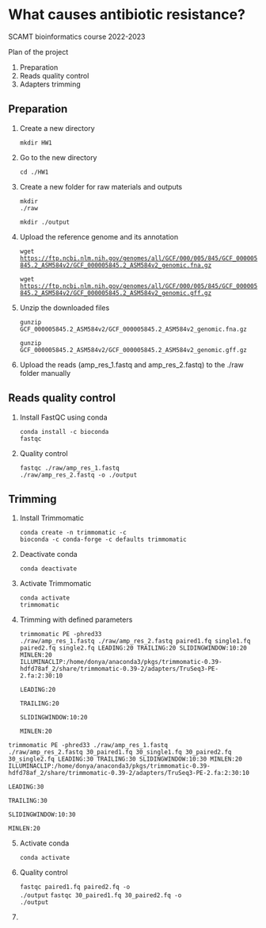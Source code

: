 # What causes antibiotic resistance?

SCAMT bioinformatics course 2022-2023

Plan of the project
1. Preparation
2. Reads quality control
3. Adapters trimming 

## Preparation 

1. Create a new directory <p>
<code>mkdir HW1</code>

2. Go to the new directory <p>
<code>cd ./HW1</code>

3. Create a new folder for raw materials and outputs <p>
<code>mkdir ./raw </code> <p>
<code>mkdir ./output </code>

4. Upload the reference genome and its annotation <p>
<code>wget https://ftp.ncbi.nlm.nih.gov/genomes/all/GCF/000/005/845/GCF_000005845.2_ASM584v2/GCF_000005845.2_ASM584v2_genomic.fna.gz </code> <p>
<code>wget https://ftp.ncbi.nlm.nih.gov/genomes/all/GCF/000/005/845/GCF_000005845.2_ASM584v2/GCF_000005845.2_ASM584v2_genomic.gff.gz </code>

5. Unzip the downloaded files <p>
<code>gunzip GCF_000005845.2_ASM584v2/GCF_000005845.2_ASM584v2_genomic.fna.gz</code> <p>
<code>gunzip GCF_000005845.2_ASM584v2/GCF_000005845.2_ASM584v2_genomic.gff.gz</code>

6. Upload the reads (amp_res_1.fastq and amp_res_2.fastq) to the ./raw folder manually <p>

## Reads quality control

1. Install FastQC using conda <p>
<code>conda install -c bioconda fastqc</code>

2. Quality control <p>
<code>fastqc ./raw/amp_res_1.fastq ./raw/amp_res_2.fastq -o ./output </code>

## Trimming
  
1. Install Trimmomatic<p>
<code>conda create -n trimmomatic -c bioconda -c conda-forge -c defaults trimmomatic</code>

2. Deactivate conda<p>
<code>conda deactivate</code>

3. Activate Trimmomatic<p>
<code>conda activate trimmomatic</code>

4. Trimming with defined parameters<p>
<code>trimmomatic PE -phred33 ./raw/amp_res_1.fastq ./raw/amp_res_2.fastq paired1.fq single1.fq paired2.fq single2.fq LEADING:20 TRAILING:20 SLIDINGWINDOW:10:20 MINLEN:20 ILLUMINACLIP:/home/donya/anaconda3/pkgs/trimmomatic-0.39-hdfd78af_2/share/trimmomatic-0.39-2/adapters/TruSeq3-PE-2.fa:2:30:10</code><p>
<code>LEADING:20</code> <p>
<code>TRAILING:20</code> <p>
<code>SLIDINGWINDOW:10:20 </code> <p>
<code>MINLEN:20</code>


<code>trimmomatic PE -phred33 ./raw/amp_res_1.fastq ./raw/amp_res_2.fastq 30_paired1.fq 30_single1.fq 30_paired2.fq 30_single2.fq LEADING:30 TRAILING:30 SLIDINGWINDOW:10:30 MINLEN:20 ILLUMINACLIP:/home/donya/anaconda3/pkgs/trimmomatic-0.39-hdfd78af_2/share/trimmomatic-0.39-2/adapters/TruSeq3-PE-2.fa:2:30:10</code>

<code>LEADING:30</code> <p>
<code>TRAILING:30</code> <p>
<code>SLIDINGWINDOW:10:30 </code> <p>
<code>MINLEN:20</code>
  
5. Activate conda<p>
<code>conda activate</code>

6. Quality control <p>
<code>fastqc paired1.fq paired2.fq -o ./output</code>
<code>fastqc 30_paired1.fq 30_paired2.fq -o ./output</code>
  
7. 
